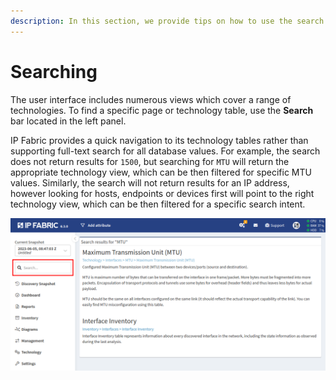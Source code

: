 ```yaml
---
description: In this section, we provide tips on how to use the search function efficiently.
---
```


# Searching

The user interface includes numerous views which cover a range of technologies. To find a specific page or technology table, use the **Search** bar located in the left panel.

IP Fabric provides a quick navigation to its technology tables rather than supporting full-text search for all database values. For example, the search does not return results for `1500`, but searching for `MTU` will return the appropriate technology view, which can be then filtered for specific MTU values. Similarly, the search will not return results for an IP address, however looking for hosts, endpoints or devices first will point to the right technology view, which can be then filtered for a specific search intent.

![Search bar](search.png)

